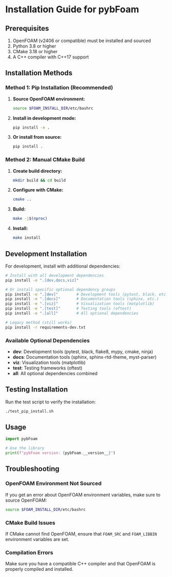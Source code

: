 # Installation Guide for pybFoam

## Prerequisites

1. OpenFOAM (v2406 or compatible) must be installed and sourced
2. Python 3.8 or higher
3. CMake 3.18 or higher
4. A C++ compiler with C++17 support

## Installation Methods

### Method 1: Pip Installation (Recommended)

1. **Source OpenFOAM environment:**
   ```bash
   source $FOAM_INSTALL_DIR/etc/bashrc
   ```

2. **Install in development mode:**
   ```bash
   pip install -e .
   ```

3. **Or install from source:**
   ```bash
   pip install .
   ```

### Method 2: Manual CMake Build

1. **Create build directory:**
   ```bash
   mkdir build && cd build
   ```

2. **Configure with CMake:**
   ```bash
   cmake ..
   ```

3. **Build:**
   ```bash
   make -j$(nproc)
   ```

4. **Install:**
   ```bash
   make install
   ```

## Development Installation

For development, install with additional dependencies:

```bash
# Install with all development dependencies
pip install -e ".[dev,docs,viz]"

# Or install specific optional dependency groups
pip install -e ".[dev]"        # Development tools (pytest, black, etc.)
pip install -e ".[docs]"       # Documentation tools (sphinx, etc.)
pip install -e ".[viz]"        # Visualization tools (matplotlib)
pip install -e ".[test]"       # Testing tools (oftest)
pip install -e ".[all]"        # All optional dependencies

# Legacy method (still works)
pip install -r requirements-dev.txt
```

### Available Optional Dependencies

- **dev**: Development tools (pytest, black, flake8, mypy, cmake, ninja)
- **docs**: Documentation tools (sphinx, sphinx-rtd-theme, myst-parser)
- **viz**: Visualization tools (matplotlib)
- **test**: Testing frameworks (oftest)
- **all**: All optional dependencies combined

## Testing Installation

Run the test script to verify the installation:

```bash
./test_pip_install.sh
```

## Usage

```python
import pybFoam

# Use the library
print(f"pybFoam version: {pybFoam.__version__}")
```

## Troubleshooting

### OpenFOAM Environment Not Sourced
If you get an error about OpenFOAM environment variables, make sure to source OpenFOAM:

```bash
source $FOAM_INSTALL_DIR/etc/bashrc
```

### CMake Build Issues
If CMake cannot find OpenFOAM, ensure that `FOAM_SRC` and `FOAM_LIBBIN` environment variables are set.

### Compilation Errors
Make sure you have a compatible C++ compiler and that OpenFOAM is properly compiled and installed.
